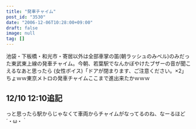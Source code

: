 ```yaml
---
title: "発車チャイム"
post_id: "3530"
date: "2006-12-06T10:28:00+09:00"
draft: false
image: null
tag: []
---
```



池袋・下板橋・和光市・寄居以外は全部車掌の笛(朝ラッシュのみベル)のみだった東武東上線の発車チャイム。今朝、若葉駅でなんかぼやけたブザーの音が聞こえるなあと思ったら (女性ボイス)「ドアが閉まります、ご注意ください。×2」 ちょｗｗ東京メトロの発車チャイムここまで進出来たかｗｗｗ
## 12/10 12:10追記
っと思ったら駅からじゃなくて車両からチャイムがなってるのね、なーるほど ´・ω・｀
